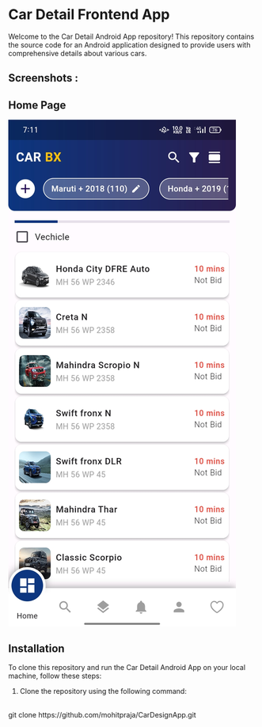 <!-- # Cardesignapp

It flutter based.

## Getting Started

This project is a starting point for a Flutter application.

A few resources to get you started if this is your first Flutter project:

- [Lab: Write your first Flutter app](https://docs.flutter.dev/get-started/codelab)
- [Cookbook: Useful Flutter samples](https://docs.flutter.dev/cookbook)

For help getting started with Flutter development, view the
[online documentation](https://docs.flutter.dev/), which offers tutorials,
samples, guidance on mobile development, and a full API reference. -->

# Car Detail Frontend App

Welcome to the Car Detail Android App repository! This repository contains the source code for an Android application designed to provide users with comprehensive details about various cars.

## Screenshots :

## Home Page
![HomeView](/assets/screenshots/home.jpg)



## Installation

To clone this repository and run the Car Detail Android App on your local machine, follow these steps:

1. Clone the repository using the following command:
<br>
git clone https://github.com/mohitpraja/CarDesignApp.git

